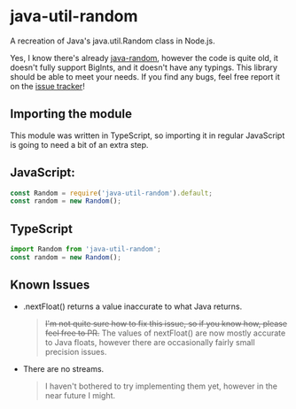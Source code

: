 # java-util-random
A recreation of Java's java.util.Random class in Node.js.

Yes, I know there's already [java-random](https://npmjs.com/package/java-random), however the code is quite old, it doesn't fully support BigInts, and it doesn't have any typings. This library should be able to meet your needs. If you find any bugs, feel free report it on the [issue tracker](https://github.com/BluSpring/java-util-random/issues/new)!

## Importing the module
This module was written in TypeScript, so importing it in regular JavaScript is going to need a bit of an extra step.

JavaScript:
---
```js
const Random = require('java-util-random').default;
const random = new Random();
```
TypeScript
---
```ts
import Random from 'java-util-random';
const random = new Random();
```

## Known Issues
- .nextFloat() returns a value inaccurate to what Java returns.
  > ~~I'm not quite sure how to fix this issue, so if you know how, please feel free to PR.~~
  > The values of nextFloat() are now mostly accurate to Java floats, however there are occasionally fairly small precision issues.

- There are no streams.
  > I haven't bothered to try implementing them yet, however in the near future I might.